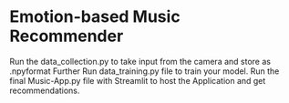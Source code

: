 # Emotion-based Music Recommender

Run the data_collection.py to take input from the camera and store as .npyformat
Further Run data_training.py file to train your model.
Run the final Music-App.py file with Streamlit to host the Application and get recommendations.
